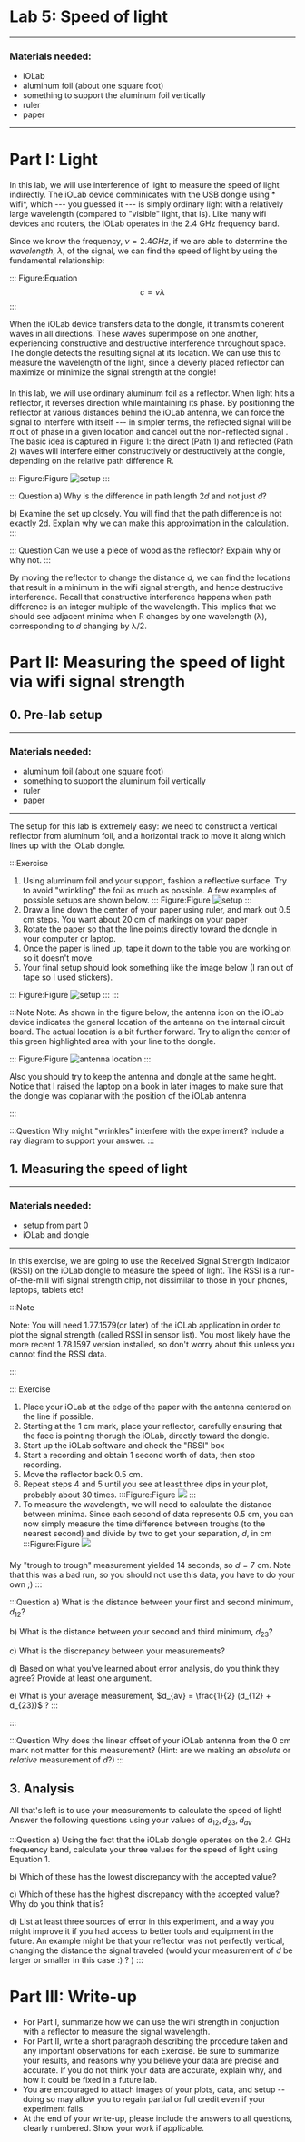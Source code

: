# Lab 5: Speed of light
---
### Materials needed:
-  iOLab
- aluminum foil (about one square foot) 
- something to support the aluminum foil vertically
- ruler
- paper
---

# Part I: Light 
In this lab, we will use interference of light to measure the speed of light indirectly. The iOLab device comminicates with the USB dongle using * wifi*, which --- you guessed it --- is simply ordinary light with a relatively large wavelength (compared to "visible" light, that is). Like many wifi devices and routers, the iOLab operates in the 2.4 GHz frequency band.

Since we know the frequency, $\nu = 2.4 GHz$, if we are able to determine the *wavelength*, $\lambda$, of the signal, we can find the speed of light by using the fundamental relationship:

::: Figure:Equation
$$
c =  \nu \lambda 
$$
:::

When the iOLab device transfers data to the dongle, it transmits coherent waves in all directions. These waves superimpose on one another, experiencing constructive and destructive interference throughout space. The dongle detects the resulting signal at its location. We can use this to measure the wavelength of the light, since a cleverly placed reflector can maximize or minimize the signal strength at the dongle!

####




In this lab, we will use ordinary aluminum foil as a reflector. When light hits a reflector, it reverses direction while maintaining its phase. By positioning the reflector at various distances behind the iOLab antenna, we can force the signal to interfere with itself --- in simpler terms, the reflected signal will be $\pi$ out of phase in a given location and cancel out the non-reflected signal . The basic idea is captured in Figure 1: the direct (Path 1) and reflected (Path 2) waves will interfere either constructively or destructively at the dongle, depending on the relative path difference R. 

::: Figure:Figure
![setup](imgs/2.png)
:::

::: Question
a) Why is the difference in path length $2d$ and not just $d$?

b) Examine the set up closely. You will find that the path difference is not exactly 2d. Explain why we can make this approximation in the calculation.
:::

::: Question
Can we use a piece of wood as the reflector? Explain why or why not.
:::







By moving the reflector to change the distance $d$, we can find the locations that result in a minimum in the wifi signal strength, and hence destructive interference. Recall that constructive interference happens when path difference is an integer multiple of the wavelength. This implies that we should see adjacent minima when R changes by one wavelength (λ), corresponding to $d$ changing by λ/2.




# Part II: Measuring the speed of light via wifi signal strength

## 0. Pre-lab setup
---
### Materials needed:
- aluminum foil (about one square foot) 
- something to support the aluminum foil vertically
- ruler
- paper
---

The setup for this lab is extremely easy: we need to construct a vertical reflector from aluminum foil, and a horizontal track to move it along which lines up with the iOLab dongle.

:::Exercise
1. Using aluminum foil and your support, fashion a reflective surface. Try to avoid "wrinkling" the foil as much as possible. A few examples of possible setups are shown below.
::: Figure:Figure
![setup](imgs/boardreflector.jpg)
:::
2. Draw a line down the center of your paper using ruler, and mark out 0.5 cm steps. You want about 20 cm of markings on your paper
3. Rotate the paper so that the line points directly toward the dongle in your computer or laptop.
4. Once the paper is lined up, tape it down to the table you are working on so it doesn't move. 
5. Your final setup should look something like the image below (I ran out of tape so I used stickers). 

::: Figure:Figure
![setup](imgs/setup.png)
:::
:::

:::Note
Note: As shown in the figure below, the antenna icon on the iOLab device indicates the general location of the antenna on the internal circuit board. The actual location is a bit further forward.  Try to align the center of this green highlighted area with your line to the dongle.

::: Figure:Figure
![antenna location](imgs/3.png)
:::

Also you should try to keep the antenna and dongle at the same height. Notice that I raised the laptop on a book in later images to make sure that the dongle was coplanar with the position of the iOLab antenna


:::


:::Question
Why might "wrinkles" interfere with the experiment? Include a ray diagram to support your answer.
:::



## 1. Measuring the speed of light 
---
### Materials needed:
- setup from part 0
- iOLab and dongle
---

In this exercise, we are going to use the Received Signal Strength Indicator (RSSI) on the iOLab dongle to measure the speed of light. The RSSI is a run-of-the-mill wifi signal strength chip, not dissimilar to those in your phones, laptops, tablets etc! 

:::Note

Note: You will need 1.77.1579(or later) of the iOLab application in order to plot the signal strength (called RSSI in sensor list). You most likely have the more recent 1.78.1597 version installed, so don't worry about this unless you cannot find the RSSI data.

:::

::: Exercise

1. Place your iOLab at the edge of the paper with the antenna centered on the line if possible.
2. Starting at the 1 cm mark, place your reflector, carefully ensuring that the face is pointing thorugh the iOLab, directly toward the dongle.
3. Start up the iOLab software and check the "RSSI" box
4. Start a recording and obtain 1 second worth of data, then stop recording.
5. Move the reflector back 0.5 cm.
6. Repeat steps 4 and 5 until you see at least three dips in your plot, probably about 30 times.
:::Figure:Figure
![](imgs/final.jpg)
:::
7. To measure the wavelength, we will need to calculate the distance between minima. Since each second of data represents 0.5 cm, you can now simply measure the time difference between troughs (to the nearest second) and divide by two to get your separation, $d$, in cm
:::Figure:Figure
![](imgs/badrun.png)
####
My "trough to trough" measurement yielded 14 seconds, so $d= 7$ cm. Note that this was a bad run, so you should not use this data, you have to do your own ;)
:::

:::Question
a) What is the distance between your first and second minimum,  $d_{12}$?

b) What is the distance between your second and third minimum,   $d_{23}$?

c) What is the discrepancy between your measurements? 

d) Based on what you've learned about error analysis, do you think they agree? Provide at least one argument.

e) What is your average measurement, $d_{av} = \frac{1}{2} (d_{12} + d_{23})$ ?
:::

:::

:::Question
 Why does the linear offset of your iOLab antenna from the 0 cm mark not matter for this measurement? (Hint: are we making an *absolute* or *relative* measurement of $d$?)
:::
## 3. Analysis
All that's left is to use your  measurements to calculate the speed of light! Answer the following questions using your values of $d_{12}, d_{23}, d_{av}$

:::Question
a) Using the fact that the iOLab dongle operates on the 2.4 GHz frequency band, calculate your three values for the speed of light using Equation 1. 

b) Which of these has the lowest discrepancy with the accepted value?

c) Which of these has the highest discrepancy with the accepted value? Why do you think that is?

d) List at least three sources of error in this experiment, and a way you might improve it if you had access to better tools and equipment in the future. An example might be that your reflector was not perfectly vertical, changing the distance the signal traveled (would your measurement of $d$ be larger or smaller in this case :) ? )
:::



# Part III: Write-up
- For Part I, summarize how we can use the wifi strength in conjuction with a reflector to measure the signal wavelength.
- For Part II, write a short paragraph describing the procedure taken and any important observations for each Exercise. Be sure to summarize your results, and reasons why you believe your data are precise and accurate. If you do not think your data are accurate, explain why, and how it could be fixed in a future lab.
- You are encouraged to attach images of your plots, data, and setup -- doing so may allow you to regain partial or full credit even if your experiment fails.
- At the end of your write-up, please include the answers to all questions, clearly numbered. Show your work if applicable.